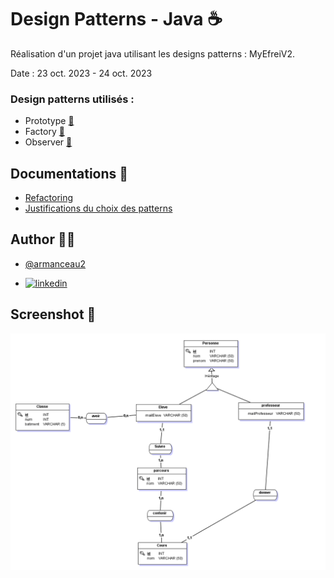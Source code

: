 # Design Patterns - Java ☕

Réalisation d'un projet java utilisant les designs patterns : MyEfreiV2.

Date : 23 oct. 2023 - 24 oct. 2023

### Design patterns utilisés :

- Prototype [🔗](https://refactoring.guru/fr/design-patterns/prototype)
- Factory [🔗](https://refactoring.guru/fr/design-patterns/prototype)
- Observer [🔗](https://refactoring.guru/fr/design-patterns/prototype)


## Documentations 📄

- [Refactoring](https://refactoring.guru/fr)
- [Justifications du choix des patterns](Assets/JustificationsPatterns.docx)


## Author 👨‍💻

- [@armanceau2](https://www.github.com/armanceau2)

- [![linkedin](https://img.shields.io/badge/linkedin-0A66C2?style=for-the-badge&logo=linkedin&logoColor=white)](https://www.linkedin.com/in/arthur-manceau/)


## Screenshot 📸

![MCD Screenshot](Assets/MCD.png)